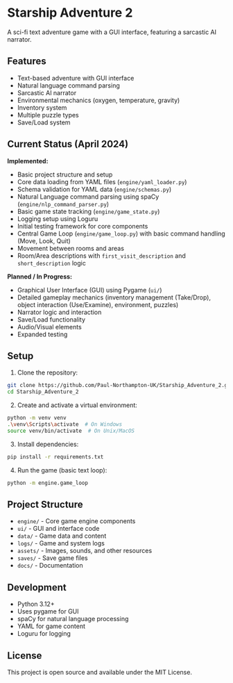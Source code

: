 # Starship Adventure 2

A sci-fi text adventure game with a GUI interface, featuring a sarcastic AI narrator.

## Features

- Text-based adventure with GUI interface
- Natural language command parsing
- Sarcastic AI narrator
- Environmental mechanics (oxygen, temperature, gravity)
- Inventory system
- Multiple puzzle types
- Save/Load system

## Current Status (April 2024)

**Implemented:**
- Basic project structure and setup
- Core data loading from YAML files (`engine/yaml_loader.py`)
- Schema validation for YAML data (`engine/schemas.py`)
- Natural Language command parsing using spaCy (`engine/nlp_command_parser.py`)
- Basic game state tracking (`engine/game_state.py`)
- Logging setup using Loguru
- Initial testing framework for core components
- Central Game Loop (`engine/game_loop.py`) with basic command handling (Move, Look, Quit)
- Movement between rooms and areas
- Room/Area descriptions with `first_visit_description` and `short_description` logic

**Planned / In Progress:**
- Graphical User Interface (GUI) using Pygame (`ui/`)
- Detailed gameplay mechanics (inventory management (Take/Drop), object interaction (Use/Examine), environment, puzzles)
- Narrator logic and interaction
- Save/Load functionality
- Audio/Visual elements
- Expanded testing

## Setup

1. Clone the repository:
```bash
git clone https://github.com/Paul-Northampton-UK/Starship_Adventure_2.git
cd Starship_Adventure_2
```

2. Create and activate a virtual environment:
```bash
python -m venv venv
.\venv\Scripts\activate  # On Windows
source venv/bin/activate  # On Unix/MacOS
```

3. Install dependencies:
```bash
pip install -r requirements.txt
```

4. Run the game (basic text loop):
```bash
python -m engine.game_loop
```

## Project Structure

- `engine/` - Core game engine components
- `ui/` - GUI and interface code
- `data/` - Game data and content
- `logs/` - Game and system logs
- `assets/` - Images, sounds, and other resources
- `saves/` - Save game files
- `docs/` - Documentation

## Development

- Python 3.12+
- Uses pygame for GUI
- spaCy for natural language processing
- YAML for game content
- Loguru for logging

## License

This project is open source and available under the MIT License. 